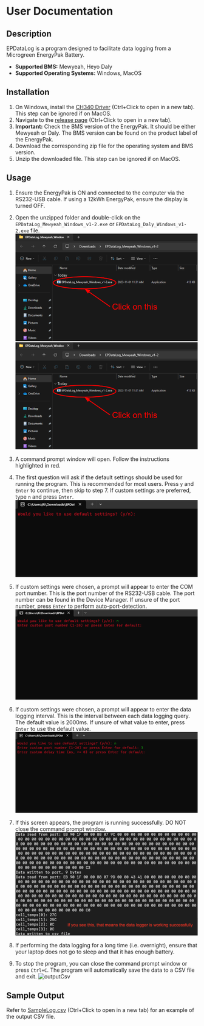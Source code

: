 # User Documentation

## Description

EPDataLog is a program designed to facilitate data logging from a Microgreen EnergyPak Battery.
- **Supported BMS:** Mewyeah, Heyo Daly
- **Supported Operating Systems:** Windows, MacOS

## Installation

1. On Windows, install the [CH340 Driver](https://www.wch-ic.com/downloads/CH341SER_ZIP.html) (Ctrl+Click to open in a new tab). This step can be ignored if on MacOS.
2. Navigate to the [release page](https://github.com/MicrogreenSolarCorp/EPDataLog/releases) (Ctrl+Click to open in a new tab).
3. **Important:** Check the BMS version of the EnergyPak. It should be either Mewyeah or Daly. The BMS version can be found on the product label of the EnergyPak. 
4. Download the corresponding zip file for the operating system and BMS version.
5. Unzip the downloaded file. This step can be ignored if on MacOS.

## Usage

1. Ensure the EnergyPak is ON and connected to the computer via the RS232-USB cable. If using a 12kWh EnergyPak, ensure the display is turned OFF.
2. Open the unzipped folder and double-click on the `EPDataLog_Mewyeah_Windows_v1-2.exe` or `EPDataLog_Daly_Windows_v1-2.exe` file.
![windowsRun](https://raw.githubusercontent.com/MicrogreenSolarCorp/EPDataLog/main/docs/documentationAssets/windowsRun.png)
![windowsRun](../documentationAssets/windowsRun.png)

3. A command prompt window will open. Follow the instructions highlighted in red. 
4. The first question will ask if the default settings should be used for running the program. This is recommended for most users. Press `y` and `Enter` to continue, then skip to step 7. If custom settings are preferred, type `n` and press `Enter`.
![defaultSettings](https://github.com/MicrogreenSolarCorp/EPDataLog/blob/main/docs/documentationAssets/defaultSettings.png)
5. If custom settings were chosen, a prompt will appear to enter the COM port number. This is the port number of the RS232-USB cable. The port number can be found in the Device Manager. If unsure of the port number, press `Enter` to perform auto-port-detection.
![portNumber](https://github.com/MicrogreenSolarCorp/EPDataLog/blob/main/docs/documentationAssets/portNumber.png)
6. If custom settings were chosen, a prompt will appear to enter the data logging interval. This is the interval between each data logging query. The default value is 2000ms. If unsure of what value to enter, press `Enter` to use the default value.
![delayTime](https://github.com/MicrogreenSolarCorp/EPDataLog/blob/main/docs/documentationAssets/delayTime.png)
7. If this screen appears, the program is running successfully. DO NOT close the command prompt window.
![macosRunSuccess](https://github.com/MicrogreenSolarCorp/EPDataLog/blob/main/docs/documentationAssets/macosRunSuccess.png)
8. If performing the data logging for a long time (i.e. overnight), ensure that your laptop does not go to sleep and that it has enough battery.
9. To stop the program, you can close the command prompt window or press `Ctrl+C`. The program will automatically save the data to a CSV file and exit.
![outputCsv](https://github.com/MicrogreenSolarCorp/EPDataLog/blob/main/docs/assetsForReadme/outputCsv.png)

## Sample Output
Refer to [SampleLog.csv](https://github.com/MicrogreenSolarCorp/EPDataLog/blob/main/SampleLog.csv) (Ctrl+Click to open in a new tab) for an example of the output CSV file.


